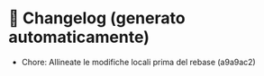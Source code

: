 # 📝 Changelog (generato automaticamente)

- Chore: Allineate le modifiche locali prima del rebase (a9a9ac2)